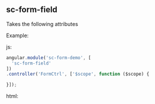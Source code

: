 ## sc-form-field

Takes the following attributes



Example:

js:

```js
angular.module('sc-form-demo', [
  'sc-form-field'
])
.controller('FormCtrl', ['$scope', function ($scope) {

}]);
```

html:

```html

```
